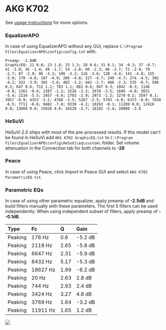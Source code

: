 # AKG K702
See [usage instructions](https://github.com/jaakkopasanen/AutoEq#usage) for more options.

### EqualizerAPO
In case of using EqualizerAPO without any GUI, replace `C:\Program Files\EqualizerAPO\config\config.txt`
with:
```
Preamp: -2.8dB
GraphicEQ: 21 0.0; 23 1.8; 25 1.3; 28 0.6; 31 0.1; 34 -0.3; 37 -0.7; 41 -1.0; 45 -1.4; 49 -1.7; 54 -2.0; 60 -2.3; 66 -2.7; 72 -2.9; 79 -2.7; 87 -2.9; 96 -3.3; 106 -3.2; 116 -3.6; 128 -4.4; 141 -4.8; 155 -5.0; 170 -4.6; 187 -4.9; 206 -4.8; 227 -4.7; 249 -4.7; 274 -4.5; 302 -4.2; 332 -3.9; 365 -3.6; 402 -3.2; 442 -2.7; 486 -2.3; 535 -0.7; 588 0.2; 647 0.6; 712 1.1; 783 1.1; 861 0.6; 947 0.3; 1042 -0.3; 1146 -0.8; 1261 -0.6; 1387 -1.2; 1526 -2.3; 1678 -3.5; 1846 -4.0; 2031 -5.4; 2234 -5.5; 2457 -4.6; 2703 -2.9; 2973 -1.2; 3270 0.2; 3597 0.1; 3957 -0.9; 4353 -3.2; 4788 -3.5; 5267 -2.5; 5793 -4.0; 6373 -6.0; 7010 -6.5; 7711 -6.6; 8482 -7.0; 9330 -4.2; 10263 -0.1; 11289 0.0; 12418 0.0; 13660 0.0; 15026 0.0; 16529 -2.7; 18182 -5.4; 20000 -3.8
```

### HeSuVi
HeSuVi 2.0 ships with most of the pre-processed results. If this model can't be found in HeSuVi add
`AKG K702 GraphicEQ.txt` to `C:\Program Files\EqualizerAPO\config\HeSuVi\eq\custom\` folder.
Set volume attenuation in the Connection tab for both channels to **-28**

### Peace
In case of using Peace, click *Import* in Peace GUI and select `AKG K702 ParametricEQ.txt`.

### Parametric EQs
In case of using other parametric equalizer, apply preamp of **-2.5dB** and build filters manually
with these parameters. The first 5 filters can be used independently.
When using independent subset of filters, apply preamp of **--0.1dB**.

| Type    | Fc       |    Q | Gain    |
|:--------|:---------|:-----|:--------|
| Peaking | 176 Hz   | 0.6  | -5.2 dB |
| Peaking | 2118 Hz  | 2.65 | -5.8 dB |
| Peaking | 6647 Hz  | 2.31 | -5.9 dB |
| Peaking | 8432 Hz  | 5.17 | -5.3 dB |
| Peaking | 18627 Hz | 1.99 | -6.2 dB |
| Peaking | 20 Hz    | 2.63 | 2.8 dB  |
| Peaking | 744 Hz   | 2.93 | 2.4 dB  |
| Peaking | 3424 Hz  | 3.27 | 4.8 dB  |
| Peaking | 3769 Hz  | 1.64 | -3.2 dB |
| Peaking | 11911 Hz | 1.65 | 1.2 dB  |

![](https://raw.githubusercontent.com/jaakkopasanen/AutoEq/master/results/innerfidelity/sbaf-serious/AKG%20K702/AKG%20K702.png)